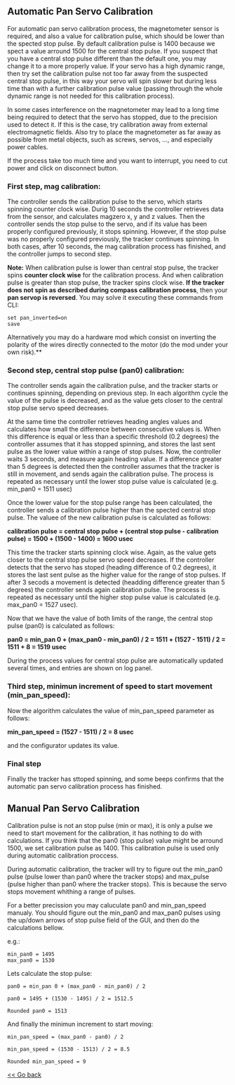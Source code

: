 ## Automatic Pan Servo Calibration

For automatic pan servo calibration process, the magnetometer sensor is required, and also a value for calibration pulse, which should be lower than the spected stop pulse. By default calibration pulse is 1400 because we spect a value arround 1500 for the central stop pulse. If you suspect that you have a central stop pulse different than the default one, you may change it to a more properly value. If your servo has a high dynamic range, then try set the calibration pulse not too far away from the suspected central stop pulse, in this way your servo will spin slower but during less time than with a  further calibration pulse value (passing through the whole dynamic range is not needed for this calibration process).

In some cases interference on the magnetometer may lead to a long time being required to detect that the servo has stopped, due to the precision used to detect it. If this is the case, try calibration away from external electromagnetic fields. Also try to place the magnetometer as far away as possible from metal objects, such as screws, servos, ..., and especially power cables.

If the process take too much time and you want to interrupt, you need to cut power and click on disconnect button.

### First step, mag calibration:

The controller sends the calibration pulse to the servo, which starts spinning counter clock wise. Durig 10 seconds the controller retrieves data from the sensor, and calculates magzero x, y and z values. Then the controller sends the stop pulse to the servo, and if its value has been properly configured previously, it stops spinning. However, if the stop pulse was no properly configured previously, the tracker continues spinning. In both cases, after 10 seconds, the mag calibration process has finished, and the controller jumps to second step. 

**Note:** When calibration pulse is lower than central stop pulse, the tracker spins **counter clock wise** for the calibration process. And when calibration pulse is greater than stop pulse, the tracker spins clock wise. **If the tracker does not spin as described during compass calibration process**, then your **pan servop is reversed**. You may solve it executing these commands from CLI:

```
set pan_inverted=on
save
```

Alternatively you may do a hardware mod which consist on inverting the polarity of the wires directly connected to the motor (do the mod under your own risk).**

### Second step, central stop pulse (pan0) calibration:

The controller sends again the calibration pulse, and the tracker starts or continues spinning, depending on previous step. In each algorithm cycle the value of the pulse is decreased, and as the value gets closer to the central stop pulse servo speed decreases.

At the same time the controller retrieves heading angles values and calculates how small the difference between consecutive values is. When this difference is equal or less than a specific threshold (0.2 degrees) the controller assumes that it has stopped spinning, and stores the last sent pulse as the lower value within a range of stop pulses. Now, the controller waits 3 seconds, and measure again heading value. If a difference greater than 5 degrees is detected then the controller assumes that the tracker is still in movement, and sends again the calibration pulse. The process is repeated as necessary until the lower stop pulse value is calculated (e.g. min_pan0 = 1511 usec)

Once the lower value for the stop pulse range has been calculated, the controller sends a calibration pulse higher than the spected central stop pulse. The valuee of the new calibration pulse is calculated as follows:

**calibration pulse = central stop pulse + (central stop pulse - calibration pulse) = 1500 + (1500 - 1400) = 1600 usec**

This time the tracker starts spinning clock wise. Again, as the value gets closer to the central stop pulse servo speed decreases. If the controller detects that the servo has stoped (heading difference of 0.2 degrees), it stores the last sent pulse as the higher value for the range of stop pulses. If after 3 secods a movement is detected (headding difference greater than 5 degrees) the controller sends again calibration pulse. The process is repeated as necessary until the higher stop pulse value is calculated (e.g. max_pan0 = 1527 usec).

Now that we have the value of both limits of the range, the central stop pulse (pan0) is calculated as follows:

**pan0 = min_pan 0 + (max_pan0 - min_pan0) / 2 = 1511 + (1527 - 1511) / 2 = 1511 + 8 = 1519 usec**

During the process values for central stop pulse are automatically updated several times, and entries are shown on log panel.

### Third step, minimun increment of speed to start movement (min_pan_speed):

Now the algorithm calculates the value of min_pan_speed parameter as follows:

**min_pan_speed = (1527 - 1511) / 2 = 8 usec**

and the configurator updates its value.

### Final step

Finally the tracker has sttoped spinning, and some beeps confirms that the automatic pan servo calibration process has finished.

## Manual Pan Servo Calibration
	
Calibration pulse is not an stop pulse (min or max), it is only a pulse we need to start movement for the calibration, it has nothing to do with calculations. If you think that the pan0 (stop pulse) value might be arround 1500, we set calibration pulse as 1400. This calibration pulse is used only during automatic calibration proccess.

During automatic calibration, the tracker will try to figure out the min_pan0 pulse (pulse lower than pan0 where the tracker stops) and max_pulse (pulse higher than pan0 where the tracker stops). This is because the servo stops movement whithing a range of pulses.

For a better precission you may caluculate pan0 and min_pan_speed manualy. You should figure out the min_pan0 and max_pan0 pulses using the up/down arrows of stop pulse field of the GUI, and then do the calculations bellow.

e.g.:

	min_pan0 = 1495 
	max_pan0 = 1530

Lets calculate the stop pulse:

	pan0 = min_pan 0 + (max_pan0 - min_pan0) / 2

	pan0 = 1495 + (1530 - 1495) / 2 = 1512.5

	Rounded pan0 = 1513

And finally the minimun increment to start moving:

	min_pan_speed = (max_pan0 - pan0) / 2 

	min_pan_speed = (1530 - 1513) / 2 = 8.5

	Rounded min_pan_speed = 9

[<< Go back](README.md)